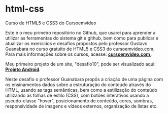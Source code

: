 # html-css
 Curso de HTML5 e CSS3 do Cursoemvideo

Este é o meu primeiro repositório no Github, que usarei para aprender a utilizar as ferramentas do sistema git e github, bem como para publicar e atualizar os exercícios e desafios propostos pelo professor Gustavo Guanabara no curso gratuito de HTML5 e CSS3 do cursoemvideo.com. Para mais informações sobre os cursos, acesse: <a href="https://www.cursoemvideo.com/" target="_blank" rel="external"><strong>cursoemvideo.com</strong> </a>.

Meu primeiro projeto de um site, "desafio10", pode ser visualizado aqui: <a href="https://matheussgo.github.io/html-css/desafios/desafio10/android.html" target="_blank"><strong>Projeto Android</strong></a>.

Neste desafio o professor Guanabara propôs a criação de uma página com os ensinamentos dados sobre a estruturação do conteúdo através do HTML, usando as tags semânticas, bem como a estilização do conteúdo utilizando as folhas de estilo (CSS), com botões interativos usando a pseudo-classe "hover", posicionamento de conteúdo, cores, sombras, responsividade de imagens e vídeos externos, organização de listas etc.